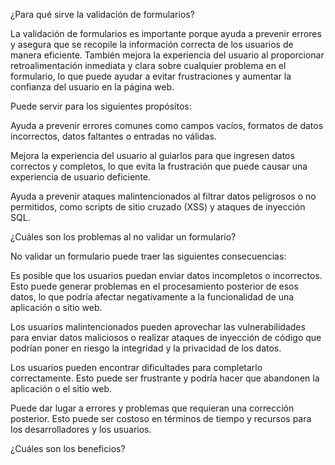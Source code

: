 ¿Para qué sirve la validación de formularios?

La validación de formularios es importante porque ayuda a prevenir errores y asegura que se recopile la información correcta de los usuarios de manera eficiente. También mejora la experiencia del usuario al proporcionar retroalimentación inmediata y clara sobre cualquier problema en el formulario, lo que puede ayudar a evitar frustraciones y aumentar la confianza del usuario en la página web.

Puede servir para los siguientes propósitos:

Ayuda a prevenir errores comunes como campos vacíos, formatos de datos incorrectos, datos faltantes o entradas no válidas.

Mejora la experiencia del usuario al guiarlos para que ingresen datos correctos y completos, lo que evita la frustración que puede causar una experiencia de usuario deficiente.

Ayuda a prevenir ataques malintencionados al filtrar datos peligrosos o no permitidos, como scripts de sitio cruzado (XSS) y ataques de inyección SQL.





¿Cuáles son los problemas al no validar un formulario?

No validar un formulario puede traer las siguientes consecuencias:

Es posible que los usuarios puedan enviar datos incompletos o incorrectos. Esto puede generar problemas en el procesamiento posterior de esos datos, lo que podría afectar negativamente a la funcionalidad de una aplicación o sitio web.

Los usuarios malintencionados pueden aprovechar las vulnerabilidades para enviar datos maliciosos o realizar ataques de inyección de código que podrían poner en riesgo la integridad y la privacidad de los datos.

Los usuarios pueden encontrar dificultades para completarlo correctamente. Esto puede ser frustrante y podría hacer que abandonen la aplicación o el sitio web.

Puede dar lugar a errores y problemas que requieran una corrección posterior. Esto puede ser costoso en términos de tiempo y recursos para los desarrolladores y los usuarios.





¿Cuáles son los beneficios?
